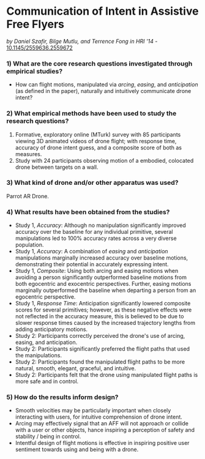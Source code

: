 # Communication of Intent in Assistive Free Flyers

*by Daniel Szafir, Bilge Mutlu, and Terrence Fong in HRI '14* - [10.1145/2559636.2559672](https://doi.org/10.1145/2559636.2559672)

### 1) What are the core research questions investigated through empirical studies?

- How can flight motions, manipulated via *arcing*, *easing*, and *anticipation* (as defined in the paper), naturally and intuitively communicate drone intent?

### 2) What empirical methods have been used to study the research questions?

1. Formative, exploratory online (MTurk) survey with 85 participants viewing 3D animated videos of drone flight; with response time, accuracy of drone intent guess, and a composite score of both as measures.
2. Study with 24 participants observing motion of a embodied, colocated drone between targets on a wall.

### 3) What kind of drone and/or other apparatus was used?

Parrot AR Drone.

### 4) What results have been obtained from the studies?

- Study 1, *Accuracy*: Although no manipulation significantly improved accuracy over the baseline for any individual primitive, several manipulations led to 100% accuracy rates across a very diverse population.
- Study 1, *Accuracy*: A combination of *easing* and *anticipation* manipulations marginally increased accuracy over baseline motions, demonstrating their potential in accurately expressing intent.
- Study 1, *Composite*: Using both arcing and easing motions when avoiding a person significantly outperformed baseline motions from both egocentric and exocentric perspectives. Further, easing motions marginally outperformed the baseline when departing a person from an egocentric perspective.
- Study 1, *Response Time*: Anticipation significantly lowered composite scores for several primitives; however, as these negative effects were not reflected in the accuracy measure, this is believed to be due to slower response times caused by the increased trajectory lengths from adding anticipatory motions.
- Study 2: Participants correctly perceived the drone's use of arcing, easing, and anticipation.
- Study 2: Participants significantly preferred the flight paths that used the manipulations.
- Study 2: Participants found the manipulated flight paths to be more natural, smooth, elegant, graceful, and intuitive.
- Study 2: Participants felt that the drone using manipulated flight paths is more safe and in control.


### 5) How do the results inform design?

- Smooth velocities may be particularly important when closely interacting with users, for intuitive comprehension of drone intent.
- Arcing may effectively signal that an AFF will not approach or collide with a user or other objects, hance inspiring a perception of safety and stability / being in control.
- Intentful design of flight motions is effective in inspiring positive user sentiment towards using and being with a drone.
